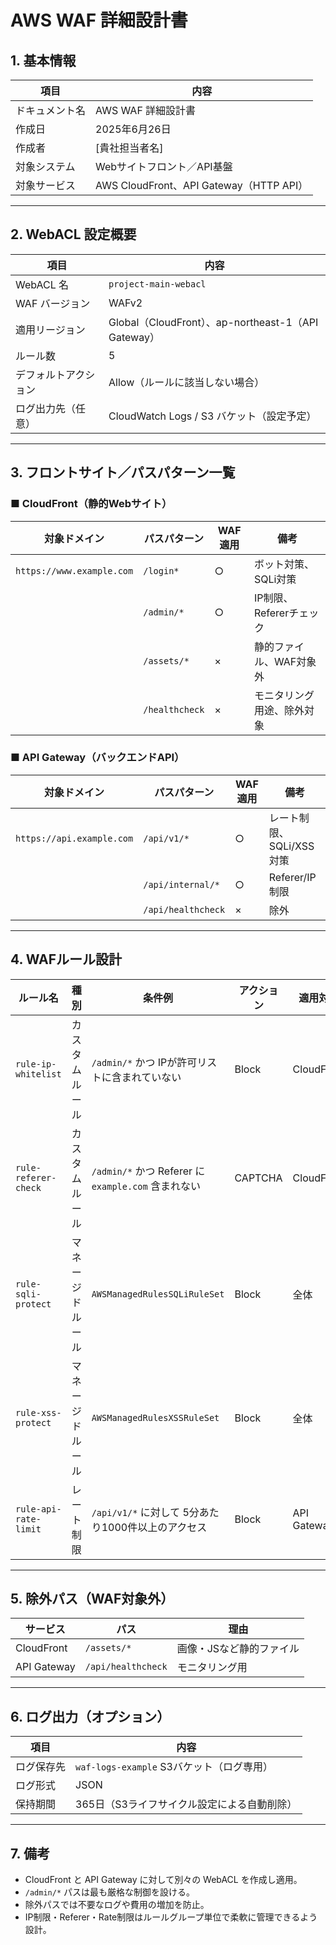 # AWS WAF 詳細設計書

## 1. 基本情報

| 項目           | 内容                                           |
|----------------|------------------------------------------------|
| ドキュメント名 | AWS WAF 詳細設計書                             |
| 作成日         | 2025年6月26日                                  |
| 作成者         | [貴社担当者名]                                 |
| 対象システム   | Webサイトフロント／API基盤                      |
| 対象サービス   | AWS CloudFront、API Gateway（HTTP API）         |

---

## 2. WebACL 設定概要

| 項目               | 内容                                               |
|--------------------|----------------------------------------------------|
| WebACL 名          | `project-main-webacl`                             |
| WAF バージョン     | WAFv2                                              |
| 適用リージョン     | Global（CloudFront）、ap-northeast-1（API Gateway）|
| ルール数           | 5                                                  |
| デフォルトアクション | Allow（ルールに該当しない場合）                   |
| ログ出力先（任意） | CloudWatch Logs / S3 バケット（設定予定）         |

---

## 3. フロントサイト／パスパターン一覧

### ■ CloudFront（静的Webサイト）

| 対象ドメイン              | パスパターン     | WAF適用 | 備考                            |
|---------------------------|------------------|---------|---------------------------------|
| `https://www.example.com` | `/login*`        | ○       | ボット対策、SQLi対策            |
|                           | `/admin/*`       | ○       | IP制限、Refererチェック         |
|                           | `/assets/*`      | ×       | 静的ファイル、WAF対象外         |
|                           | `/healthcheck`   | ×       | モニタリング用途、除外対象       |

### ■ API Gateway（バックエンドAPI）

| 対象ドメイン              | パスパターン         | WAF適用 | 備考                     |
|---------------------------|----------------------|---------|--------------------------|
| `https://api.example.com` | `/api/v1/*`          | ○       | レート制限、SQLi/XSS 対策 |
|                           | `/api/internal/*`    | ○       | Referer/IP 制限          |
|                           | `/api/healthcheck`   | ×       | 除外                     |

---

## 4. WAFルール設計

| ルール名              | 種別           | 条件例                                                   | アクション  | 適用対象         |
|-----------------------|----------------|------------------------------------------------------------|-------------|------------------|
| `rule-ip-whitelist`   | カスタムルール | `/admin/*` かつ IPが許可リストに含まれていない            | Block       | CloudFront       |
| `rule-referer-check`  | カスタムルール | `/admin/*` かつ Referer に `example.com` 含まれない        | CAPTCHA     | CloudFront       |
| `rule-sqli-protect`   | マネージドルール | `AWSManagedRulesSQLiRuleSet`                              | Block       | 全体             |
| `rule-xss-protect`    | マネージドルール | `AWSManagedRulesXSSRuleSet`                               | Block       | 全体             |
| `rule-api-rate-limit` | レート制限     | `/api/v1/*` に対して 5分あたり1000件以上のアクセス         | Block       | API Gateway      |

---

## 5. 除外パス（WAF対象外）

| サービス       | パス                  | 理由                         |
|----------------|-----------------------|------------------------------|
| CloudFront     | `/assets/*`           | 画像・JSなど静的ファイル     |
| API Gateway    | `/api/healthcheck`    | モニタリング用               |

---

## 6. ログ出力（オプション）

| 項目         | 内容                                           |
|--------------|------------------------------------------------|
| ログ保存先   | `waf-logs-example` S3バケット（ログ専用）      |
| ログ形式     | JSON                                           |
| 保持期間     | 365日（S3ライフサイクル設定による自動削除）   |

---

## 7. 備考

- CloudFront と API Gateway に対して別々の WebACL を作成し適用。
- `/admin/*` パスは最も厳格な制御を設ける。
- 除外パスでは不要なログや費用の増加を防止。
- IP制限・Referer・Rate制限はルールグループ単位で柔軟に管理できるよう設計。
